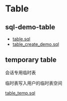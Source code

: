 # Table

## sql-demo-table

- [table.sql](../../scripts/dev/todo/table.sql)
- [table_create_demo.sql](../../scripts/dev/todo/table_create_demo.sql)

## temporary table

会话专用临时表

临时表写入用户的临时表空间

[table_temp.sql](../../scripts/dev/todo/table_temporary.sql)